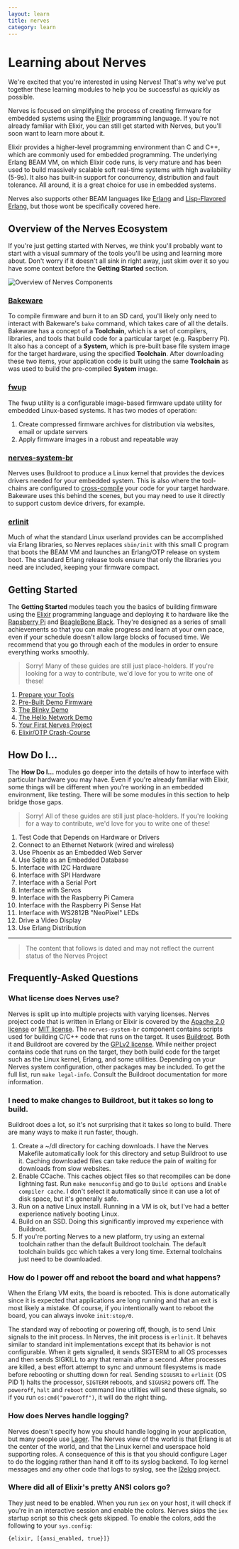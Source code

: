 ```yaml
---
layout: learn
title: nerves
category: learn
---
```


# Learning about Nerves

We're excited that you're interested in using Nerves!
That's why we've put together these learning modules to help you be successful as quickly as possible.

Nerves is focused on simplifying the process of creating firmware for embedded systems using the [Elixir](http://elixir-lang.org) programming language.
If you're not already familiar with Elixir, you can still get started with Nerves, but you'll soon want to learn more about it.

Elixir provides a higher-level programming environment than C and C++, which are commonly used for embedded programming.
The underlying Erlang BEAM VM, on which Elixir code runs, is very mature and has been used to build massively scalable soft real-time systems with high availability (5-9s).
It also has built-in support for concurrency, distribution and fault tolerance.
All around, it is a great choice for use in embedded systems.

Nerves also supports other BEAM languages like [Erlang](https://www.erlang.org/) and [Lisp-Flavored Erlang](http://lfe.io/), but those wont be specifically covered here.

## Overview of the Nerves Ecosystem

If you're just getting started with Nerves, we think you'll probably want to start with a visual summary of the tools you'll be using and learning more about.
Don't worry if it doesn't all sink in right away, just skim over it so you have some context before the **Getting Started** section.

![Overview of Nerves Components](/images/nerves_overview.png)

### [Bakeware](http://www.bakeware.io/)

To compile firmware and burn it to an SD card, you'll likely only need to interact with Bakeware's `bake` command, which takes care of all the details.
Bakeware has a concept of a **Toolchain**, which is a set of compilers, libraries, and tools that build code for a particular target (e.g. Raspberry Pi).
It also has a concept of a **System**, which is pre-built base file system image for the target hardware, using the specified **Toolchain**.
After downloading these two items, your application code is built using the same **Toolchain** as was used to build the pre-compiled **System** image.

### [fwup](https://github.com/fhunleth/fwup)

The fwup utility is a configurable image-based firmware update utility for embedded Linux-based systems.
It has two modes of operation:

  1. Create compressed firmware archives for distribution via websites, email or update servers
  2. Apply firmware images in a robust and repeatable way

### [nerves-system-br](https://github.com/nerves-project/nerves-system-br)

Nerves uses Buildroot to produce a Linux kernel that provides the devices drivers needed for your embedded system.
This is also where the tool-chains are configured to [cross-compile](https://en.wikipedia.org/wiki/Cross_compiler) your code for your target hardware.
Bakeware uses this behind the scenes, but you may need to use it directly to support custom device drivers, for example.

### [erlinit](https://github.com/nerves-project/erlinit)

Much of what the standard Linux userland provides can be accomplished via Erlang libraries, so Nerves replaces `sbin/init` with this small C program that boots the BEAM VM and launches an Erlang/OTP release on system boot.
The standard Erlang release tools ensure that only the libraries you need are included, keeping your firmware compact.

## Getting Started

The **Getting Started** modules teach you the basics of building firmware using the [Elixir](http://www.elixir-lang.org) programming language and deploying it to hardware like the [Rapsberry Pi](https://raspberrypi.org) and [BeagleBone Black](http://beagleboard.org/BLACK).
They're designed as a series of small achievements so that you can make progress and learn at your own pace, even if your schedule doesn't allow large blocks of focused time.
We recommend that you go through each of the modules in order to ensure everything works smoothly.

> Sorry! Many of these guides are still just place-holders.
> If you're looking for a way to contribute, we'd love for you to write one of these!

  1. [Prepare your Tools](prepare)
  1. [Pre-Built Demo Firmware](pre-built-demo)
  1. [The Blinky Demo](blinky-demo)
  1. [The Hello Network Demo](network-demo)
  1. [Your First Nerves Project](first-project)
  1. [Elixir/OTP Crash-Course](elixir-otp-crash-course)

## How Do I...

The **How Do I...** modules go deeper into the details of how to interface with particular hardware you may have.
Even if you're already familiar with Elixir, some things will be different when you're working in an embedded environment, like testing.
There will be some modules in this section to help bridge those gaps.

> Sorry! All of these guides are still just place-holders.
> If you're looking for a way to contribute, we'd love for you to write one of these!

  1. Test Code that Depends on Hardware or Drivers
  1. Connect to an Ethernet Network (wired and wireless)
  1. Use Phoenix as an Embedded Web Server
  1. Use Sqlite as an Embedded Database
  1. Interface with I2C Hardware
  1. Interface with SPI Hardware
  1. Interface with a Serial Port
  1. Interface with Servos
  1. Interface with the Raspberry Pi Camera
  1. Interface with the Raspberry Pi Sense Hat
  1. Interface with WS2812B "NeoPixel" LEDs
  1. Drive a Video Display
  1. Use Erlang Distribution

<hr/>

> The content that follows is dated and may not reflect the current status of the Nerves Project

## Frequently-Asked Questions

### What license does Nerves use?

Nerves is split up into multiple projects with varying licenses. Nerves project
code that is written in Erlang or Elixir is covered by the
[Apache 2.0 license](https://opensource.org/licenses/Apache-2.0) or [MIT
license](https://opensource.org/licenses/MIT). The `nerves-system-br` component
contains scripts used for building C/C++ code that runs on the target. It
uses [Buildroot](http://buildroot.net/). Both it and Buildroot are covered by
the [GPLv2 license](https://opensource.org/licenses/GPL-2.0). While neither
project contains code that runs on the target, they both build code for the
target such as the Linux kernel, Erlang, and some utilities. Depending on your
Nerves system configuration, other packages may be included. To get the full
list, run `make legal-info`. Consult the Buildroot documentation for more
information.

### I need to make changes to Buildroot, but it takes so long to build.

Buildroot does a lot, so it's not surprising that it takes so long to build.
There are many ways to make it run faster, though.

   1. Create a ~/dl directory for caching downloads. I have the Nerves Makefile
      automatically look for this directory and setup Buildroot to use it.
      Caching downloaded files can take reduce the pain of waiting for downloads
      from slow websites.
   2. Enable CCache. This caches object files so that recompiles can be done
      lightning fast. Run `make menuconfig` and go to `Build options` and
      `Enable compiler cache`. I don't select it automatically since it can use
      a lot of disk space, but it's generally safe.
   3. Run on a native Linux install. Running in a VM is ok, but I've had a
      better experience natively booting Linux.
   4. Build on an SSD. Doing this significantly improved my experience with
      Buildroot.
   5. If you're porting Nerves to a new platform, try using an external
      toolchain rather than the default Buildroot toolchain. The default
      toolchain builds gcc which takes a very long time. External toolchains
      just need to be downloaded.

### How do I power off and reboot the board and what happens?

When the Erlang VM exits, the board is rebooted. This is done automatically
since it is expected that applications are long running and that an exit is most
likely a mistake. Of course, if you intentionally want to reboot the board, you
can always invoke `init:stop/0`.

The standard way of rebooting or powering off, though, is to send Unix signals
to the init process. In Nerves, the init process is `erlinit`. It behaves
similar to standard init implementations except that its behavior is not
configurable. When it gets signalled, it sends SIGTERM to all OS processes and then
sends SIGKILL to any that remain after a second. After processes are killed, a
best effort attempt to sync and unmount filesystems is made before rebooting or
shutting down for real. Sending `SIGUSR1` to `erlinit` (OS PID 1) halts the processor,
`SIGTERM` reboots, and `SIGUSR2` powers off.  The `poweroff`, `halt` and
`reboot` command line utilities will send these signals, so if you run
`os:cmd("poweroff")`, it will do the right thing.

### How does Nerves handle logging?

Nerves doesn't specify how you should handle logging in your application, but
many people use [Lager](https://github.com/basho/lager). The Nerves view of the
world is that Erlang is at the center of the world, and that the Linux kernel
and userspace hold supporting roles. A consequence of this is that you should
configure Lager to do the logging rather than hand it off to its syslog backend.
To log kernel messages and any other code that logs to syslog, see the
[l2elog](https://github.com/fhunleth/l2elog) project.

### Where did all of Elixir's pretty ANSI colors go?

They just need to be enabled. When you run `iex` on your host, it will check if
you're in an interactive session and enable the colors. Nerves skips the `iex`
startup script so this check gets skipped. To enable the colors, add the
following to your `sys.config`:

    {elixir, [{ansi_enabled, true}]}

